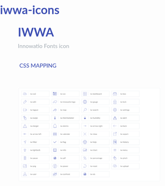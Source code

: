 # iwwa-icons


<html lang="en">
  <head>
    <meta charset="utf-8">
    <meta http-equiv="X-UA-Compatible" content="IE=edge,chrome=1">
    <meta name="viewport" content="width=device-width,initial-scale=1">
    <title>Font Reference - IWWA</title>
    <link href="http://fonts.googleapis.com/css?family=Lato:300,400,500,700" rel="stylesheet" type="text/css">
    <link rel="stylesheet" href="css/styles.css">
    <style type="text/css">
        html,body,div,span,applet,object,iframe,h1,h2,h3,h4,h5,h6,p,blockquote,pre,a,abbr,acronym,address,big,cite,code,del,dfn,em,img,ins,kbd,q,s,samp,small,strike,strong,sub,sup,tt,var,dl,dt,dd,ol,ul,li,fieldset,form,label,legend,table,caption,tbody,tfoot,thead,tr,th,td{margin:0;padding:0;border:0;outline:0;font-weight:inherit;font-style:inherit;font-family:inherit;font-size:100%;vertical-align:baseline}
        body{line-height:1;font-family:'Lato', Arial, sans-serif;}
        ol,ul{list-style:none}table{border-collapse:separate;border-spacing:0;vertical-align:middle}
        caption,th,td{text-align:left;font-weight:normal;vertical-align:middle}a img{border:none}
        .container{margin:15px auto;width:80%;}
        h1{margin:40px 0 20px;font-weight:700;font-size:38px;line-height:32px;color:#3E50B4 !important;}
        h2{font-size:18px;padding:0 0 21px 5px;margin:45px 0 0 0;text-transform:uppercase;font-weight:500;color:#3E50B4}
        .medium{font-size:18px;color:#a5adb4;}
        .glyphs.character-mapping{margin:0 0 20px 0;padding:20px 0 20px 30px;border:2px solid #d8e0e5;-webkit-border-radius:6px;border-radius:6px;}
        .glyphs.character-mapping li{margin:0 30px 20px 0;display:block;width:90px;border:1px solid #d8e0e5;color:#fff !important;}
        .glyphs.character-mapping .icon{margin-left:15px;padding:10px;position:relative;width:55px;height:55px;color:#3E50B4 !important;overflow:hidden;font-size:40px;}
        .glyphs.character-mapping .icon svg{fill:#3E50B4; color:#3E50B4 !important;}
        .glyphs.character-mapping p{margin:0;padding:0 0 20px 0;line-height:12px;font-size:22px;display:block;width:100%;text-align:center;outline:0;color:#fff !important;}
        .img-responsive {max-width:100%; margin-top:40px;}
        .glyphs.css-mapping{margin:0 0 60px 0;padding:30px 0 20px 30px;color:rgba(0,0,0,0.5);border:2px solid #d8e0e5;-webkit-border-radius:6px;border-radius:6px;}
        .glyphs.css-mapping li{height:40px;margin:0 20px 20px 0;padding:0;display:inline-block;border:1px solid #d8e0e5;overflow:hidden;padding:10px;line-height:40px;font-size:20px;}
        .glyphs.css-mapping .icon{margin:0;margin:0px;padding:0px 5px;height:50px;width:50px;color:#3E50B4 !important;overflow:hidden;float:left;font-size:40px;line-height:40px;}
        .glyphs.css-mapping p{display:inline-block;width:190px;height:35px;margin:0;padding-left:20px;border-left:1px solid #d8e0e5;}
        </style>
  </head>
  <body>
    <div class="container">
      <h1>IWWA</h1>
      <p class="medium">Innowatio Fonts icon</p>
      <h2>CSS mapping</h2>
      <!-- <ul class="glyphs css-mapping">
        <li>
          <a class="icon icon-iw-co2"></a>
          <p>iw-co2</p>
        </li>
        <li>
          <div class="icon icon-iw-csv"></div>
          <p>iw-csv</p>
        </li>
        <li>
          <div class="icon icon-iw-dashboard"></div>
          <p>iw-dashboard</p>
        </li>
        <li>
          <div class="icon icon-iw-box"></div>
          <p>iw-box</p>
        </li>
        <li>
          <div class="icon icon-iw-edit"></div>
          <p>iw-edit</p>
        </li>
        <li>
          <div class="icon icon-iw-innowatio-logo"></div>
          <p>iw-innowatio-logo</p>
        </li>
        <li>
          <div class="icon icon-iw-gauge"></div>
          <p>iw-gauge</p>
        </li>
        <li>
          <div class="icon icon-iw-lock"></div>
          <p>iw-lock</p>
        </li>
        <li>
          <div class="icon icon-iw-logout"></div>
          <p>iw-logout</p>
        </li>
        <li>
          <div class="icon icon-iw-map"></div>
          <p>iw-map</p>
        </li>
        <li>
          <div class="icon icon-iw-search"></div>
          <p>iw-search</p>
        </li>
        <li>
          <div class="icon icon-iw-settings"></div>
          <p>iw-settings</p>
        </li>
        <li>
          <div class="icon icon-iw-swipe"></div>
          <p>iw-swipe</p>
        </li>
        <li>
          <div class="icon icon-iw-thermometer"></div>
          <p>iw-thermometer</p>
        </li>
        <li>
          <div class="icon icon-iw-humidity"></div>
          <p>iw-humidity</p>
        </li>
        <li>
          <div class="icon icon-iw-alert"></div>
          <p>iw-alert</p>
        </li>
        <li>
          <div class="icon icon-iw-danger"></div>
          <p>iw-danger</p>
        </li>
        <li>
          <div class="icon icon-iw-alarms"></div>
          <p>iw-alarms</p>
        </li>
        <li>
          <div class="icon icon-iw-arrow-right"></div>
          <p>iw-arrow-right</p>
        </li>
        <li>
          <div class="icon icon-iw-back"></div>
          <p>iw-back</p>
        </li>
        <li>
          <div class="icon icon-iw-arrow-left"></div>
          <p>iw-arrow-left</p>
        </li>
        <li>
          <div class="icon icon-iw-calendar"></div>
          <p>iw-calendar</p>
        </li>
        <li>
          <div class="icon icon-iw-close"></div>
          <p>iw-close</p>
        </li>
        <li>
          <div class="icon icon-iw-export"></div>
          <p>iw-export</p>
        </li>
        <li>
          <div class="icon icon-iw-filter"></div>
          <p>iw-filter</p>
        </li>
        <li>
          <div class="icon icon-iw-flag"></div>
          <p>iw-flag</p>
        </li>
        <li>
          <div class="icon icon-iw-help"></div>
          <p>iw-help</p>
        </li>
        <li>
          <div class="icon icon-iw-history"></div>
          <p>iw-history</p>
        </li>
        <li>
          <div class="icon icon-iw-lightbulb"></div>
          <p>iw-lightbulb</p>
        </li>
        <li>
          <div class="icon icon-iw-info"></div>
          <p>iw-info</p>
        </li>
        <li>
          <div class="icon icon-iw-chart"></div>
          <p>iw-chart</p>
        </li>
        <li>
          <div class="icon icon-iw-menu"></div>
          <p>iw-menu</p>
        </li>
        <li>
          <div class="icon icon-iw-pause"></div>
          <p>iw-pause</p>
        </li>
        <li>
          <div class="icon icon-iw-pdf"></div>
          <p>iw-pdf</p>
        </li>
        <li>
          <div class="icon icon-iw-percentage"></div>
          <p>iw-percentage</p>
        </li>
        <li>
          <div class="icon icon-iw-pinch"></div>
          <p>iw-pinch</p>
        </li>
        <li>
          <div class="icon icon-iw-png"></div>
          <p>iw-png</p>
        </li>
        <li>
          <div class="icon icon-iw-power"></div>
          <p>iw-power</p>
        </li>
        <li>
          <div class="icon icon-iw-reset"></div>
          <p>iw-reset</p>
        </li>
        <li>
          <div class="icon icon-iw-upload"></div>
          <p>iw-upload</p>
        </li>
        <li>
          <div class="icon icon-iw-user"></div>
          <p>iw-user</p>
        </li>
        <li>
          <div class="icon icon-iw-confront"></div>
          <p>iw-confront</p>
        </li>
        <li>
          <div class="icon icon-iw-xls"></div>
          <p>iw-xls</p>
        </li>
      </ul> -->
      <div class="img-responsive"><img src="/font_icon_CSSmapping.png" alt="font icons IWWA"></div>
    </div>
  </body>
</html>

